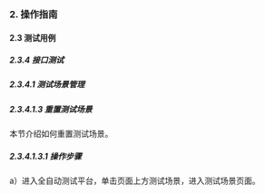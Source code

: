 ### 2. 操作指南

#### 2.3 测试用例

##### 2.3.4 接口测试

##### 2.3.4.1 测试场景管理

##### 2.3.4.1.3 重置测试场景

本节介绍如何重置测试场景。

##### 2.3.4.1.3.1 操作步骤

a）进入全自动测试平台，单击页面上方测试场景，进入测试场景页面。
